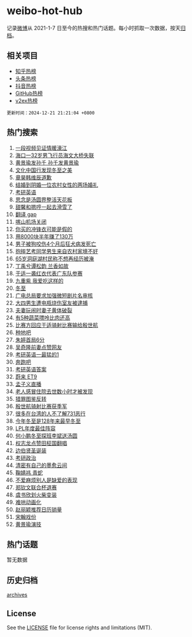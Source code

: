 # weibo-hot-hub

记录[微博](https://www.weibo.com)从 2021-1-7 日至今的热搜和热门话题。每小时抓取一次数据，按天[归档](archives)。

## 相关项目

- [知乎热榜](https://github.com/snaildev/zhihu-hot-hub)
- [头条热榜](https://github.com/snaildev/toutiao-hot-hub)
- [抖音热榜](https://github.com/snaildev/douyin-hot-hub)
- [GitHub热榜](https://github.com/snaildev/github-hot-hub)
- [v2ex热榜](https://github.com/snaildev/v2ex-hot-hub)


`更新时间：2024-12-21 21:21:04 +0800`

## 热门搜索

1. [一段视频见证情暖濠江](https://m.weibo.cn/search?containerid=100103type%3D1%26t%3D10%26q%3D%23%E4%B8%80%E6%AE%B5%E8%A7%86%E9%A2%91%E8%A7%81%E8%AF%81%E6%83%85%E6%9A%96%E6%BF%A0%E6%B1%9F%23&stream_entry_id=51&isnewpage=1&extparam=seat%3D1%26filter_type%3Drealtimehot%26stream_entry_id%3D51%26dgr%3D0%26pos%3D0%26q%3D%2523%25E4%25B8%2580%25E6%25AE%25B5%25E8%25A7%2586%25E9%25A2%2591%25E8%25A7%2581%25E8%25AF%2581%25E6%2583%2585%25E6%259A%2596%25E6%25BF%25A0%25E6%25B1%259F%2523%26cate%3D10103%26c_type%3D51%26display_time%3D1734787263%26pre_seqid%3D17347872634410369338416)
1. [海口一32岁男飞行员海文大桥失联](https://m.weibo.cn/search?containerid=100103type%3D1%26t%3D10%26q%3D%23%E6%B5%B7%E5%8F%A3%E4%B8%8032%E5%B2%81%E7%94%B7%E9%A3%9E%E8%A1%8C%E5%91%98%E6%B5%B7%E6%96%87%E5%A4%A7%E6%A1%A5%E5%A4%B1%E8%81%94%23&stream_entry_id=31&isnewpage=1&extparam=seat%3D1%26q%3D%2523%25E6%25B5%25B7%25E5%258F%25A3%25E4%25B8%258032%25E5%25B2%2581%25E7%2594%25B7%25E9%25A3%259E%25E8%25A1%258C%25E5%2591%2598%25E6%25B5%25B7%25E6%2596%2587%25E5%25A4%25A7%25E6%25A1%25A5%25E5%25A4%25B1%25E8%2581%2594%2523%26dgr%3D0%26band_rank%3D1%26lcate%3D5001%26filter_type%3Drealtimehot%26flag%3D0%26c_type%3D31%26stream_entry_id%3D31%26realpos%3D1%26cate%3D5001%26pos%3D0%26display_time%3D1734787263%26pre_seqid%3D17347872634410369338416)
1. [黄景瑜发孙千 孙千发黄景瑜](https://m.weibo.cn/search?containerid=100103type%3D1%26t%3D10%26q%3D%E9%BB%84%E6%99%AF%E7%91%9C%E5%8F%91%E5%AD%99%E5%8D%83+%E5%AD%99%E5%8D%83%E5%8F%91%E9%BB%84%E6%99%AF%E7%91%9C&stream_entry_id=31&isnewpage=1&extparam=seat%3D1%26q%3D%25E9%25BB%2584%25E6%2599%25AF%25E7%2591%259C%25E5%258F%2591%25E5%25AD%2599%25E5%258D%2583%2520%25E5%25AD%2599%25E5%258D%2583%25E5%258F%2591%25E9%25BB%2584%25E6%2599%25AF%25E7%2591%259C%26dgr%3D0%26band_rank%3D2%26lcate%3D5001%26filter_type%3Drealtimehot%26flag%3D2%26c_type%3D31%26stream_entry_id%3D31%26realpos%3D2%26cate%3D5001%26pos%3D1%26display_time%3D1734787263%26pre_seqid%3D17347872634410369338416)
1. [文化中国行发现冬至之美](https://m.weibo.cn/search?containerid=100103type%3D1%26t%3D10%26q%3D%23%E6%96%87%E5%8C%96%E4%B8%AD%E5%9B%BD%E8%A1%8C%E5%8F%91%E7%8E%B0%E5%86%AC%E8%87%B3%E4%B9%8B%E7%BE%8E%23&stream_entry_id=31&isnewpage=1&extparam=seat%3D1%26q%3D%2523%25E6%2596%2587%25E5%258C%2596%25E4%25B8%25AD%25E5%259B%25BD%25E8%25A1%258C%25E5%258F%2591%25E7%258E%25B0%25E5%2586%25AC%25E8%2587%25B3%25E4%25B9%258B%25E7%25BE%258E%2523%26dgr%3D0%26band_rank%3D3%26lcate%3D5001%26filter_type%3Drealtimehot%26flag%3D0%26c_type%3D31%26stream_entry_id%3D31%26realpos%3D3%26cate%3D5001%26pos%3D2%26display_time%3D1734787263%26pre_seqid%3D17347872634410369338416)
1. [章昊韩维辰道歉](https://m.weibo.cn/search?containerid=100103type%3D1%26t%3D10%26q%3D%23%E7%AB%A0%E6%98%8A%E9%9F%A9%E7%BB%B4%E8%BE%B0%E9%81%93%E6%AD%89%23&stream_entry_id=31&isnewpage=1&extparam=seat%3D1%26q%3D%2523%25E7%25AB%25A0%25E6%2598%258A%25E9%259F%25A9%25E7%25BB%25B4%25E8%25BE%25B0%25E9%2581%2593%25E6%25AD%2589%2523%26dgr%3D0%26band_rank%3D4%26lcate%3D5001%26filter_type%3Drealtimehot%26flag%3D1%26c_type%3D31%26stream_entry_id%3D31%26realpos%3D4%26cate%3D5001%26pos%3D3%26display_time%3D1734787263%26pre_seqid%3D17347872634410369338416)
1. [结婚到阴婚一位农村女性的两场婚礼](https://m.weibo.cn/search?containerid=100103type%3D1%26t%3D10%26q%3D%E7%BB%93%E5%A9%9A%E5%88%B0%E9%98%B4%E5%A9%9A%E4%B8%80%E4%BD%8D%E5%86%9C%E6%9D%91%E5%A5%B3%E6%80%A7%E7%9A%84%E4%B8%A4%E5%9C%BA%E5%A9%9A%E7%A4%BC&stream_entry_id=31&isnewpage=1&extparam=seat%3D1%26q%3D%25E7%25BB%2593%25E5%25A9%259A%25E5%2588%25B0%25E9%2598%25B4%25E5%25A9%259A%25E4%25B8%2580%25E4%25BD%258D%25E5%2586%259C%25E6%259D%2591%25E5%25A5%25B3%25E6%2580%25A7%25E7%259A%2584%25E4%25B8%25A4%25E5%259C%25BA%25E5%25A9%259A%25E7%25A4%25BC%26dgr%3D0%26band_rank%3D5%26lcate%3D5001%26filter_type%3Drealtimehot%26flag%3D1%26c_type%3D31%26stream_entry_id%3D31%26realpos%3D5%26cate%3D5001%26pos%3D4%26display_time%3D1734787263%26pre_seqid%3D17347872634410369338416)
1. [考研英语](https://m.weibo.cn/search?containerid=100103type%3D1%26t%3D10%26q%3D%E8%80%83%E7%A0%94%E8%8B%B1%E8%AF%AD&stream_entry_id=31&isnewpage=1&extparam=seat%3D1%26q%3D%25E8%2580%2583%25E7%25A0%2594%25E8%258B%25B1%25E8%25AF%25AD%26dgr%3D0%26band_rank%3D6%26lcate%3D5001%26filter_type%3Drealtimehot%26flag%3D2%26c_type%3D31%26stream_entry_id%3D31%26realpos%3D6%26cate%3D5001%26pos%3D5%26display_time%3D1734787263%26pre_seqid%3D17347872634410369338416)
1. [思念是汤圆界整活天花板](https://m.weibo.cn/search?containerid=100103type%3D1%26t%3D10%26q%3D%23%E6%80%9D%E5%BF%B5%E6%98%AF%E6%B1%A4%E5%9C%86%E7%95%8C%E6%95%B4%E6%B4%BB%E5%A4%A9%E8%8A%B1%E6%9D%BF%23&stream_entry_id=31&isnewpage=1&extparam=seat%3D1%26pos%3D6%26dgr%3D0%26band_rank%3D7%26adid%3D268620%26is_ad_pos%3D1%26filter_type%3Drealtimehot%26topic_ad%3D1%26c_type%3D31%26q%3D%2523%25E6%2580%259D%25E5%25BF%25B5%25E6%2598%25AF%25E6%25B1%25A4%25E5%259C%2586%25E7%2595%258C%25E6%2595%25B4%25E6%25B4%25BB%25E5%25A4%25A9%25E8%258A%25B1%25E6%259D%25BF%2523%26lcate%3D5001%26cate%3D5001%26stream_entry_id%3D31%26display_time%3D1734787263%26pre_seqid%3D17347872634410369338416)
1. [甜馨和嗯哼一起去滑雪了](https://m.weibo.cn/search?containerid=100103type%3D1%26t%3D10%26q%3D%23%E7%94%9C%E9%A6%A8%E5%92%8C%E5%97%AF%E5%93%BC%E4%B8%80%E8%B5%B7%E5%8E%BB%E6%BB%91%E9%9B%AA%E4%BA%86%23&stream_entry_id=31&isnewpage=1&extparam=seat%3D1%26q%3D%2523%25E7%2594%259C%25E9%25A6%25A8%25E5%2592%258C%25E5%2597%25AF%25E5%2593%25BC%25E4%25B8%2580%25E8%25B5%25B7%25E5%258E%25BB%25E6%25BB%2591%25E9%259B%25AA%25E4%25BA%2586%2523%26dgr%3D0%26band_rank%3D7%26lcate%3D5001%26filter_type%3Drealtimehot%26flag%3D2%26c_type%3D31%26stream_entry_id%3D31%26realpos%3D7%26cate%3D5001%26pos%3D7%26display_time%3D1734787263%26pre_seqid%3D17347872634410369338416)
1. [翻译 gap](https://m.weibo.cn/search?containerid=100103type%3D1%26t%3D10%26q%3D%E7%BF%BB%E8%AF%91+gap&stream_entry_id=31&isnewpage=1&extparam=seat%3D1%26q%3D%25E7%25BF%25BB%25E8%25AF%2591%2520gap%26dgr%3D0%26band_rank%3D8%26lcate%3D5001%26filter_type%3Drealtimehot%26flag%3D2%26c_type%3D31%26stream_entry_id%3D31%26realpos%3D8%26cate%3D5001%26pos%3D8%26display_time%3D1734787263%26pre_seqid%3D17347872634410369338416)
1. [喀山机场关闭](https://m.weibo.cn/search?containerid=100103type%3D1%26t%3D10%26q%3D%23%E5%96%80%E5%B1%B1%E6%9C%BA%E5%9C%BA%E5%85%B3%E9%97%AD%23&stream_entry_id=31&isnewpage=1&extparam=seat%3D1%26q%3D%2523%25E5%2596%2580%25E5%25B1%25B1%25E6%259C%25BA%25E5%259C%25BA%25E5%2585%25B3%25E9%2597%25AD%2523%26dgr%3D0%26band_rank%3D9%26lcate%3D5001%26filter_type%3Drealtimehot%26flag%3D0%26c_type%3D31%26stream_entry_id%3D31%26realpos%3D9%26cate%3D5001%26pos%3D9%26display_time%3D1734787263%26pre_seqid%3D17347872634410369338416)
1. [你买的冲锋衣可能是假的](https://m.weibo.cn/search?containerid=100103type%3D1%26t%3D10%26q%3D%23%E4%BD%A0%E4%B9%B0%E7%9A%84%E5%86%B2%E9%94%8B%E8%A1%A3%E5%8F%AF%E8%83%BD%E6%98%AF%E5%81%87%E7%9A%84%23&stream_entry_id=31&isnewpage=1&extparam=seat%3D1%26q%3D%2523%25E4%25BD%25A0%25E4%25B9%25B0%25E7%259A%2584%25E5%2586%25B2%25E9%2594%258B%25E8%25A1%25A3%25E5%258F%25AF%25E8%2583%25BD%25E6%2598%25AF%25E5%2581%2587%25E7%259A%2584%2523%26dgr%3D0%26band_rank%3D10%26lcate%3D5001%26filter_type%3Drealtimehot%26flag%3D1%26c_type%3D31%26stream_entry_id%3D31%26realpos%3D10%26cate%3D5001%26pos%3D10%26display_time%3D1734787263%26pre_seqid%3D17347872634410369338416)
1. [用8000块半年赚了130万](https://m.weibo.cn/search?containerid=100103type%3D1%26t%3D10%26q%3D%E7%94%A88000%E5%9D%97%E5%8D%8A%E5%B9%B4%E8%B5%9A%E4%BA%86130%E4%B8%87&stream_entry_id=31&isnewpage=1&extparam=seat%3D1%26q%3D%25E7%2594%25A88000%25E5%259D%2597%25E5%258D%258A%25E5%25B9%25B4%25E8%25B5%259A%25E4%25BA%2586130%25E4%25B8%2587%26dgr%3D0%26band_rank%3D11%26lcate%3D5001%26filter_type%3Drealtimehot%26flag%3D2%26c_type%3D31%26stream_entry_id%3D31%26realpos%3D11%26cate%3D5001%26pos%3D11%26display_time%3D1734787263%26pre_seqid%3D17347872634410369338416)
1. [男子被狗咬伤4个月后狂犬病发死亡](https://m.weibo.cn/search?containerid=100103type%3D1%26t%3D10%26q%3D%23%E7%94%B7%E5%AD%90%E8%A2%AB%E7%8B%97%E5%92%AC%E4%BC%A44%E4%B8%AA%E6%9C%88%E5%90%8E%E7%8B%82%E7%8A%AC%E7%97%85%E5%8F%91%E6%AD%BB%E4%BA%A1%23&stream_entry_id=31&isnewpage=1&extparam=seat%3D1%26q%3D%2523%25E7%2594%25B7%25E5%25AD%2590%25E8%25A2%25AB%25E7%258B%2597%25E5%2592%25AC%25E4%25BC%25A44%25E4%25B8%25AA%25E6%259C%2588%25E5%2590%258E%25E7%258B%2582%25E7%258A%25AC%25E7%2597%2585%25E5%258F%2591%25E6%25AD%25BB%25E4%25BA%25A1%2523%26dgr%3D0%26band_rank%3D12%26lcate%3D5001%26filter_type%3Drealtimehot%26flag%3D1%26c_type%3D31%26stream_entry_id%3D31%26realpos%3D12%26cate%3D5001%26pos%3D12%26display_time%3D1734787263%26pre_seqid%3D17347872634410369338416)
1. [抱摔艺考同学男生来自农村家境不好](https://m.weibo.cn/search?containerid=100103type%3D1%26t%3D10%26q%3D%23%E6%8A%B1%E6%91%94%E8%89%BA%E8%80%83%E5%90%8C%E5%AD%A6%E7%94%B7%E7%94%9F%E6%9D%A5%E8%87%AA%E5%86%9C%E6%9D%91%E5%AE%B6%E5%A2%83%E4%B8%8D%E5%A5%BD%23&stream_entry_id=31&isnewpage=1&extparam=seat%3D1%26q%3D%2523%25E6%258A%25B1%25E6%2591%2594%25E8%2589%25BA%25E8%2580%2583%25E5%2590%258C%25E5%25AD%25A6%25E7%2594%25B7%25E7%2594%259F%25E6%259D%25A5%25E8%2587%25AA%25E5%2586%259C%25E6%259D%2591%25E5%25AE%25B6%25E5%25A2%2583%25E4%25B8%258D%25E5%25A5%25BD%2523%26dgr%3D0%26band_rank%3D13%26lcate%3D5001%26filter_type%3Drealtimehot%26flag%3D0%26c_type%3D31%26stream_entry_id%3D31%26realpos%3D13%26cate%3D5001%26pos%3D13%26display_time%3D1734787263%26pre_seqid%3D17347872634410369338416)
1. [65岁洞庭湖村民称不想再经历被淹](https://m.weibo.cn/search?containerid=100103type%3D1%26t%3D10%26q%3D%2365%E5%B2%81%E6%B4%9E%E5%BA%AD%E6%B9%96%E6%9D%91%E6%B0%91%E7%A7%B0%E4%B8%8D%E6%83%B3%E5%86%8D%E7%BB%8F%E5%8E%86%E8%A2%AB%E6%B7%B9%23&stream_entry_id=31&isnewpage=1&extparam=seat%3D1%26q%3D%252365%25E5%25B2%2581%25E6%25B4%259E%25E5%25BA%25AD%25E6%25B9%2596%25E6%259D%2591%25E6%25B0%2591%25E7%25A7%25B0%25E4%25B8%258D%25E6%2583%25B3%25E5%2586%258D%25E7%25BB%258F%25E5%258E%2586%25E8%25A2%25AB%25E6%25B7%25B9%2523%26dgr%3D0%26band_rank%3D14%26lcate%3D5001%26filter_type%3Drealtimehot%26flag%3D1%26c_type%3D31%26stream_entry_id%3D31%26realpos%3D14%26cate%3D5001%26pos%3D14%26display_time%3D1734787263%26pre_seqid%3D17347872634410369338416)
1. [丁禹兮谭松韵 兰香如故](https://m.weibo.cn/search?containerid=100103type%3D1%26t%3D10%26q%3D%E4%B8%81%E7%A6%B9%E5%85%AE%E8%B0%AD%E6%9D%BE%E9%9F%B5+%E5%85%B0%E9%A6%99%E5%A6%82%E6%95%85&stream_entry_id=31&isnewpage=1&extparam=seat%3D1%26q%3D%25E4%25B8%2581%25E7%25A6%25B9%25E5%2585%25AE%25E8%25B0%25AD%25E6%259D%25BE%25E9%259F%25B5%2520%25E5%2585%25B0%25E9%25A6%2599%25E5%25A6%2582%25E6%2595%2585%26dgr%3D0%26band_rank%3D15%26lcate%3D5001%26filter_type%3Drealtimehot%26flag%3D1%26c_type%3D31%26stream_entry_id%3D31%26realpos%3D15%26cate%3D5001%26pos%3D15%26display_time%3D1734787263%26pre_seqid%3D17347872634410369338416)
1. [于适一袭红衣代表广东队参赛](https://m.weibo.cn/search?containerid=100103type%3D1%26t%3D10%26q%3D%23%E4%BA%8E%E9%80%82%E4%B8%80%E8%A2%AD%E7%BA%A2%E8%A1%A3%E4%BB%A3%E8%A1%A8%E5%B9%BF%E4%B8%9C%E9%98%9F%E5%8F%82%E8%B5%9B%23&stream_entry_id=31&isnewpage=1&extparam=seat%3D1%26q%3D%2523%25E4%25BA%258E%25E9%2580%2582%25E4%25B8%2580%25E8%25A2%25AD%25E7%25BA%25A2%25E8%25A1%25A3%25E4%25BB%25A3%25E8%25A1%25A8%25E5%25B9%25BF%25E4%25B8%259C%25E9%2598%259F%25E5%258F%2582%25E8%25B5%259B%2523%26dgr%3D0%26band_rank%3D16%26lcate%3D5001%26filter_type%3Drealtimehot%26flag%3D1%26c_type%3D31%26stream_entry_id%3D31%26realpos%3D16%26cate%3D5001%26pos%3D16%26display_time%3D1734787263%26pre_seqid%3D17347872634410369338416)
1. [九重紫 我爱吃这样的](https://m.weibo.cn/search?containerid=100103type%3D1%26t%3D10%26q%3D%E4%B9%9D%E9%87%8D%E7%B4%AB+%E6%88%91%E7%88%B1%E5%90%83%E8%BF%99%E6%A0%B7%E7%9A%84&stream_entry_id=31&isnewpage=1&extparam=seat%3D1%26q%3D%25E4%25B9%259D%25E9%2587%258D%25E7%25B4%25AB%2520%25E6%2588%2591%25E7%2588%25B1%25E5%2590%2583%25E8%25BF%2599%25E6%25A0%25B7%25E7%259A%2584%26dgr%3D0%26band_rank%3D17%26lcate%3D5001%26filter_type%3Drealtimehot%26flag%3D1%26c_type%3D31%26stream_entry_id%3D31%26realpos%3D17%26cate%3D5001%26pos%3D17%26display_time%3D1734787263%26pre_seqid%3D17347872634410369338416)
1. [冬至](https://m.weibo.cn/search?containerid=100103type%3D1%26t%3D10%26q%3D%E5%86%AC%E8%87%B3&stream_entry_id=31&isnewpage=1&extparam=seat%3D1%26q%3D%25E5%2586%25AC%25E8%2587%25B3%26dgr%3D0%26band_rank%3D18%26lcate%3D5001%26filter_type%3Drealtimehot%26flag%3D0%26c_type%3D31%26stream_entry_id%3D31%26realpos%3D18%26cate%3D5001%26pos%3D18%26display_time%3D1734787263%26pre_seqid%3D17347872634410369338416)
1. [广电总局要求加强微短剧片名审核](https://m.weibo.cn/search?containerid=100103type%3D1%26t%3D10%26q%3D%23%E5%B9%BF%E7%94%B5%E6%80%BB%E5%B1%80%E8%A6%81%E6%B1%82%E5%8A%A0%E5%BC%BA%E5%BE%AE%E7%9F%AD%E5%89%A7%E7%89%87%E5%90%8D%E5%AE%A1%E6%A0%B8%23&stream_entry_id=31&isnewpage=1&extparam=seat%3D1%26q%3D%2523%25E5%25B9%25BF%25E7%2594%25B5%25E6%2580%25BB%25E5%25B1%2580%25E8%25A6%2581%25E6%25B1%2582%25E5%258A%25A0%25E5%25BC%25BA%25E5%25BE%25AE%25E7%259F%25AD%25E5%2589%25A7%25E7%2589%2587%25E5%2590%258D%25E5%25AE%25A1%25E6%25A0%25B8%2523%26dgr%3D0%26band_rank%3D19%26lcate%3D5001%26filter_type%3Drealtimehot%26flag%3D1%26c_type%3D31%26stream_entry_id%3D31%26realpos%3D19%26cate%3D5001%26pos%3D19%26display_time%3D1734787263%26pre_seqid%3D17347872634410369338416)
1. [大四男生遭电瓶烧伤室友被逮捕](https://m.weibo.cn/search?containerid=100103type%3D1%26t%3D10%26q%3D%23%E5%A4%A7%E5%9B%9B%E7%94%B7%E7%94%9F%E9%81%AD%E7%94%B5%E7%93%B6%E7%83%A7%E4%BC%A4%E5%AE%A4%E5%8F%8B%E8%A2%AB%E9%80%AE%E6%8D%95%23&stream_entry_id=31&isnewpage=1&extparam=seat%3D1%26q%3D%2523%25E5%25A4%25A7%25E5%259B%259B%25E7%2594%25B7%25E7%2594%259F%25E9%2581%25AD%25E7%2594%25B5%25E7%2593%25B6%25E7%2583%25A7%25E4%25BC%25A4%25E5%25AE%25A4%25E5%258F%258B%25E8%25A2%25AB%25E9%2580%25AE%25E6%258D%2595%2523%26dgr%3D0%26band_rank%3D20%26lcate%3D5001%26filter_type%3Drealtimehot%26flag%3D1%26c_type%3D31%26stream_entry_id%3D31%26realpos%3D20%26cate%3D5001%26pos%3D20%26display_time%3D1734787263%26pre_seqid%3D17347872634410369338416)
1. [夫妻玩闹时妻子黄体破裂](https://m.weibo.cn/search?containerid=100103type%3D1%26t%3D10%26q%3D%23%E5%A4%AB%E5%A6%BB%E7%8E%A9%E9%97%B9%E6%97%B6%E5%A6%BB%E5%AD%90%E9%BB%84%E4%BD%93%E7%A0%B4%E8%A3%82%23&stream_entry_id=31&isnewpage=1&extparam=seat%3D1%26q%3D%2523%25E5%25A4%25AB%25E5%25A6%25BB%25E7%258E%25A9%25E9%2597%25B9%25E6%2597%25B6%25E5%25A6%25BB%25E5%25AD%2590%25E9%25BB%2584%25E4%25BD%2593%25E7%25A0%25B4%25E8%25A3%2582%2523%26dgr%3D0%26band_rank%3D21%26lcate%3D5001%26filter_type%3Drealtimehot%26flag%3D2%26c_type%3D31%26stream_entry_id%3D31%26realpos%3D21%26cate%3D5001%26pos%3D21%26display_time%3D1734787263%26pre_seqid%3D17347872634410369338416)
1. [有5种蔬菜嘌呤比肉还高](https://m.weibo.cn/search?containerid=100103type%3D1%26t%3D10%26q%3D%23%E6%9C%895%E7%A7%8D%E8%94%AC%E8%8F%9C%E5%98%8C%E5%91%A4%E6%AF%94%E8%82%89%E8%BF%98%E9%AB%98%23&stream_entry_id=31&isnewpage=1&extparam=seat%3D1%26q%3D%2523%25E6%259C%25895%25E7%25A7%258D%25E8%2594%25AC%25E8%258F%259C%25E5%2598%258C%25E5%2591%25A4%25E6%25AF%2594%25E8%2582%2589%25E8%25BF%2598%25E9%25AB%2598%2523%26dgr%3D0%26band_rank%3D22%26lcate%3D5001%26filter_type%3Drealtimehot%26flag%3D1%26c_type%3D31%26stream_entry_id%3D31%26realpos%3D22%26cate%3D5001%26pos%3D22%26display_time%3D1734787263%26pre_seqid%3D17347872634410369338416)
1. [比赛方回应于适骑射比赛输给殷世航](https://m.weibo.cn/search?containerid=100103type%3D1%26t%3D10%26q%3D%23%E6%AF%94%E8%B5%9B%E6%96%B9%E5%9B%9E%E5%BA%94%E4%BA%8E%E9%80%82%E9%AA%91%E5%B0%84%E6%AF%94%E8%B5%9B%E8%BE%93%E7%BB%99%E6%AE%B7%E4%B8%96%E8%88%AA%23&stream_entry_id=31&isnewpage=1&extparam=seat%3D1%26q%3D%2523%25E6%25AF%2594%25E8%25B5%259B%25E6%2596%25B9%25E5%259B%259E%25E5%25BA%2594%25E4%25BA%258E%25E9%2580%2582%25E9%25AA%2591%25E5%25B0%2584%25E6%25AF%2594%25E8%25B5%259B%25E8%25BE%2593%25E7%25BB%2599%25E6%25AE%25B7%25E4%25B8%2596%25E8%2588%25AA%2523%26dgr%3D0%26band_rank%3D23%26lcate%3D5001%26filter_type%3Drealtimehot%26flag%3D0%26c_type%3D31%26stream_entry_id%3D31%26realpos%3D23%26cate%3D5001%26pos%3D23%26display_time%3D1734787263%26pre_seqid%3D17347872634410369338416)
1. [种地吧](https://m.weibo.cn/search?containerid=100103type%3D1%26t%3D10%26q%3D%E7%A7%8D%E5%9C%B0%E5%90%A7&stream_entry_id=31&isnewpage=1&extparam=seat%3D1%26q%3D%25E7%25A7%258D%25E5%259C%25B0%25E5%2590%25A7%26dgr%3D0%26band_rank%3D24%26lcate%3D5001%26filter_type%3Drealtimehot%26flag%3D0%26c_type%3D31%26stream_entry_id%3D31%26realpos%3D24%26cate%3D5001%26pos%3D24%26display_time%3D1734787263%26pre_seqid%3D17347872634410369338416)
1. [朱婷首局6分](https://m.weibo.cn/search?containerid=100103type%3D1%26t%3D10%26q%3D%23%E6%9C%B1%E5%A9%B7%E9%A6%96%E5%B1%806%E5%88%86%23&stream_entry_id=31&isnewpage=1&extparam=seat%3D1%26q%3D%2523%25E6%259C%25B1%25E5%25A9%25B7%25E9%25A6%2596%25E5%25B1%25806%25E5%2588%2586%2523%26dgr%3D0%26band_rank%3D25%26lcate%3D5001%26filter_type%3Drealtimehot%26flag%3D1%26c_type%3D31%26stream_entry_id%3D31%26realpos%3D25%26cate%3D5001%26pos%3D25%26display_time%3D1734787263%26pre_seqid%3D17347872634410369338416)
1. [吴奇隆前妻点赞网友](https://m.weibo.cn/search?containerid=100103type%3D1%26t%3D10%26q%3D%23%E5%90%B4%E5%A5%87%E9%9A%86%E5%89%8D%E5%A6%BB%E7%82%B9%E8%B5%9E%E7%BD%91%E5%8F%8B%23&stream_entry_id=31&isnewpage=1&extparam=seat%3D1%26q%3D%2523%25E5%2590%25B4%25E5%25A5%2587%25E9%259A%2586%25E5%2589%258D%25E5%25A6%25BB%25E7%2582%25B9%25E8%25B5%259E%25E7%25BD%2591%25E5%258F%258B%2523%26dgr%3D0%26band_rank%3D26%26lcate%3D5001%26filter_type%3Drealtimehot%26flag%3D0%26c_type%3D31%26stream_entry_id%3D31%26realpos%3D26%26cate%3D5001%26pos%3D26%26display_time%3D1734787263%26pre_seqid%3D17347872634410369338416)
1. [考研英语一最猛的1](https://m.weibo.cn/search?containerid=100103type%3D1%26t%3D10%26q%3D%23%E8%80%83%E7%A0%94%E8%8B%B1%E8%AF%AD%E4%B8%80%E6%9C%80%E7%8C%9B%E7%9A%841%23&stream_entry_id=31&isnewpage=1&extparam=seat%3D1%26q%3D%2523%25E8%2580%2583%25E7%25A0%2594%25E8%258B%25B1%25E8%25AF%25AD%25E4%25B8%2580%25E6%259C%2580%25E7%258C%259B%25E7%259A%25841%2523%26dgr%3D0%26band_rank%3D27%26lcate%3D5001%26filter_type%3Drealtimehot%26flag%3D0%26c_type%3D31%26stream_entry_id%3D31%26realpos%3D27%26cate%3D5001%26pos%3D27%26display_time%3D1734787263%26pre_seqid%3D17347872634410369338416)
1. [奔跑吧](https://m.weibo.cn/search?containerid=100103type%3D1%26t%3D10%26q%3D%E5%A5%94%E8%B7%91%E5%90%A7&stream_entry_id=31&isnewpage=1&extparam=seat%3D1%26q%3D%25E5%25A5%2594%25E8%25B7%2591%25E5%2590%25A7%26dgr%3D0%26band_rank%3D28%26lcate%3D5001%26filter_type%3Drealtimehot%26flag%3D1%26c_type%3D31%26stream_entry_id%3D31%26realpos%3D28%26cate%3D5001%26pos%3D28%26display_time%3D1734787263%26pre_seqid%3D17347872634410369338416)
1. [考研英语答案](https://m.weibo.cn/search?containerid=100103type%3D1%26t%3D10%26q%3D%E8%80%83%E7%A0%94%E8%8B%B1%E8%AF%AD%E7%AD%94%E6%A1%88&stream_entry_id=31&isnewpage=1&extparam=seat%3D1%26q%3D%25E8%2580%2583%25E7%25A0%2594%25E8%258B%25B1%25E8%25AF%25AD%25E7%25AD%2594%25E6%25A1%2588%26dgr%3D0%26band_rank%3D29%26lcate%3D5001%26filter_type%3Drealtimehot%26flag%3D0%26c_type%3D31%26stream_entry_id%3D31%26realpos%3D29%26cate%3D5001%26pos%3D29%26display_time%3D1734787263%26pre_seqid%3D17347872634410369338416)
1. [蔚来 ET9](https://m.weibo.cn/search?containerid=100103type%3D1%26t%3D10%26q%3D%E8%94%9A%E6%9D%A5+ET9&stream_entry_id=31&isnewpage=1&extparam=seat%3D1%26q%3D%25E8%2594%259A%25E6%259D%25A5%2520ET9%26dgr%3D0%26band_rank%3D30%26lcate%3D5001%26filter_type%3Drealtimehot%26flag%3D1%26c_type%3D31%26stream_entry_id%3D31%26realpos%3D30%26cate%3D5001%26pos%3D30%26display_time%3D1734787263%26pre_seqid%3D17347872634410369338416)
1. [孟子义直播](https://m.weibo.cn/search?containerid=100103type%3D1%26t%3D10%26q%3D%E5%AD%9F%E5%AD%90%E4%B9%89%E7%9B%B4%E6%92%AD&stream_entry_id=31&isnewpage=1&extparam=seat%3D1%26q%3D%25E5%25AD%259F%25E5%25AD%2590%25E4%25B9%2589%25E7%259B%25B4%25E6%2592%25AD%26dgr%3D0%26band_rank%3D31%26lcate%3D5001%26filter_type%3Drealtimehot%26flag%3D0%26c_type%3D31%26stream_entry_id%3D31%26realpos%3D31%26cate%3D5001%26pos%3D31%26display_time%3D1734787263%26pre_seqid%3D17347872634410369338416)
1. [老人感冒住院去世数小时才被发现](https://m.weibo.cn/search?containerid=100103type%3D1%26t%3D10%26q%3D%23%E8%80%81%E4%BA%BA%E6%84%9F%E5%86%92%E4%BD%8F%E9%99%A2%E5%8E%BB%E4%B8%96%E6%95%B0%E5%B0%8F%E6%97%B6%E6%89%8D%E8%A2%AB%E5%8F%91%E7%8E%B0%23&stream_entry_id=31&isnewpage=1&extparam=seat%3D1%26q%3D%2523%25E8%2580%2581%25E4%25BA%25BA%25E6%2584%259F%25E5%2586%2592%25E4%25BD%258F%25E9%2599%25A2%25E5%258E%25BB%25E4%25B8%2596%25E6%2595%25B0%25E5%25B0%258F%25E6%2597%25B6%25E6%2589%258D%25E8%25A2%25AB%25E5%258F%2591%25E7%258E%25B0%2523%26dgr%3D0%26band_rank%3D32%26lcate%3D5001%26filter_type%3Drealtimehot%26flag%3D1%26c_type%3D31%26stream_entry_id%3D31%26realpos%3D32%26cate%3D5001%26pos%3D32%26display_time%3D1734787263%26pre_seqid%3D17347872634410369338416)
1. [猎罪图鉴反转](https://m.weibo.cn/search?containerid=100103type%3D1%26t%3D10%26q%3D%E7%8C%8E%E7%BD%AA%E5%9B%BE%E9%89%B4%E5%8F%8D%E8%BD%AC&stream_entry_id=31&isnewpage=1&extparam=seat%3D1%26q%3D%25E7%258C%258E%25E7%25BD%25AA%25E5%259B%25BE%25E9%2589%25B4%25E5%258F%258D%25E8%25BD%25AC%26dgr%3D0%26band_rank%3D33%26lcate%3D5001%26filter_type%3Drealtimehot%26flag%3D0%26c_type%3D31%26stream_entry_id%3D31%26realpos%3D33%26cate%3D5001%26pos%3D33%26display_time%3D1734787263%26pre_seqid%3D17347872634410369338416)
1. [殷世航骑射比赛获季军](https://m.weibo.cn/search?containerid=100103type%3D1%26t%3D10%26q%3D%23%E6%AE%B7%E4%B8%96%E8%88%AA%E9%AA%91%E5%B0%84%E6%AF%94%E8%B5%9B%E8%8E%B7%E5%AD%A3%E5%86%9B%23&stream_entry_id=31&isnewpage=1&extparam=seat%3D1%26q%3D%2523%25E6%25AE%25B7%25E4%25B8%2596%25E8%2588%25AA%25E9%25AA%2591%25E5%25B0%2584%25E6%25AF%2594%25E8%25B5%259B%25E8%258E%25B7%25E5%25AD%25A3%25E5%2586%259B%2523%26dgr%3D0%26band_rank%3D34%26lcate%3D5001%26filter_type%3Drealtimehot%26flag%3D0%26c_type%3D31%26stream_entry_id%3D31%26realpos%3D34%26cate%3D5001%26pos%3D34%26display_time%3D1734787263%26pre_seqid%3D17347872634410369338416)
1. [很多在台湾的人不了解731恶行](https://m.weibo.cn/search?containerid=100103type%3D1%26t%3D10%26q%3D%23%E5%BE%88%E5%A4%9A%E5%9C%A8%E5%8F%B0%E6%B9%BE%E7%9A%84%E4%BA%BA%E4%B8%8D%E4%BA%86%E8%A7%A3731%E6%81%B6%E8%A1%8C%23&stream_entry_id=31&isnewpage=1&extparam=seat%3D1%26q%3D%2523%25E5%25BE%2588%25E5%25A4%259A%25E5%259C%25A8%25E5%258F%25B0%25E6%25B9%25BE%25E7%259A%2584%25E4%25BA%25BA%25E4%25B8%258D%25E4%25BA%2586%25E8%25A7%25A3731%25E6%2581%25B6%25E8%25A1%258C%2523%26dgr%3D0%26band_rank%3D35%26lcate%3D5001%26filter_type%3Drealtimehot%26flag%3D1%26c_type%3D31%26stream_entry_id%3D31%26realpos%3D35%26cate%3D5001%26pos%3D35%26display_time%3D1734787263%26pre_seqid%3D17347872634410369338416)
1. [今年冬至是128年来最早冬至](https://m.weibo.cn/search?containerid=100103type%3D1%26t%3D10%26q%3D%23%E4%BB%8A%E5%B9%B4%E5%86%AC%E8%87%B3%E6%98%AF128%E5%B9%B4%E6%9D%A5%E6%9C%80%E6%97%A9%E5%86%AC%E8%87%B3%23&stream_entry_id=31&isnewpage=1&extparam=seat%3D1%26q%3D%2523%25E4%25BB%258A%25E5%25B9%25B4%25E5%2586%25AC%25E8%2587%25B3%25E6%2598%25AF128%25E5%25B9%25B4%25E6%259D%25A5%25E6%259C%2580%25E6%2597%25A9%25E5%2586%25AC%25E8%2587%25B3%2523%26dgr%3D0%26band_rank%3D36%26lcate%3D5001%26filter_type%3Drealtimehot%26flag%3D0%26c_type%3D31%26stream_entry_id%3D31%26realpos%3D36%26cate%3D5001%26pos%3D36%26display_time%3D1734787263%26pre_seqid%3D17347872634410369338416)
1. [LPL年度最佳阵容](https://m.weibo.cn/search?containerid=100103type%3D1%26t%3D10%26q%3D%23LPL%E5%B9%B4%E5%BA%A6%E6%9C%80%E4%BD%B3%E9%98%B5%E5%AE%B9%23&stream_entry_id=31&isnewpage=1&extparam=seat%3D1%26q%3D%2523LPL%25E5%25B9%25B4%25E5%25BA%25A6%25E6%259C%2580%25E4%25BD%25B3%25E9%2598%25B5%25E5%25AE%25B9%2523%26dgr%3D0%26band_rank%3D37%26lcate%3D5001%26filter_type%3Drealtimehot%26flag%3D1%26c_type%3D31%26stream_entry_id%3D31%26realpos%3D37%26cate%3D5001%26pos%3D37%26display_time%3D1734787263%26pre_seqid%3D17347872634410369338416)
1. [何小鹏冬至探班李斌送汤圆](https://m.weibo.cn/search?containerid=100103type%3D1%26t%3D10%26q%3D%23%E4%BD%95%E5%B0%8F%E9%B9%8F%E5%86%AC%E8%87%B3%E6%8E%A2%E7%8F%AD%E6%9D%8E%E6%96%8C%E9%80%81%E6%B1%A4%E5%9C%86%23&stream_entry_id=31&isnewpage=1&extparam=seat%3D1%26pos%3D38%26dgr%3D0%26band_rank%3D38%26adid%3D269252%26lcate%3D5001%26filter_type%3Drealtimehot%26stream_entry_id%3D31%26c_type%3D31%26q%3D%2523%25E4%25BD%2595%25E5%25B0%258F%25E9%25B9%258F%25E5%2586%25AC%25E8%2587%25B3%25E6%258E%25A2%25E7%258F%25AD%25E6%259D%258E%25E6%2596%258C%25E9%2580%2581%25E6%25B1%25A4%25E5%259C%2586%2523%26realpos%3D38%26cate%3D5001%26flag%3D0%26display_time%3D1734787263%26pre_seqid%3D17347872634410369338416)
1. [权志龙点赞田柾国翻唱](https://m.weibo.cn/search?containerid=100103type%3D1%26t%3D10%26q%3D%23%E6%9D%83%E5%BF%97%E9%BE%99%E7%82%B9%E8%B5%9E%E7%94%B0%E6%9F%BE%E5%9B%BD%E7%BF%BB%E5%94%B1%23&stream_entry_id=31&isnewpage=1&extparam=seat%3D1%26q%3D%2523%25E6%259D%2583%25E5%25BF%2597%25E9%25BE%2599%25E7%2582%25B9%25E8%25B5%259E%25E7%2594%25B0%25E6%259F%25BE%25E5%259B%25BD%25E7%25BF%25BB%25E5%2594%25B1%2523%26dgr%3D0%26band_rank%3D39%26lcate%3D5001%26filter_type%3Drealtimehot%26flag%3D1%26c_type%3D31%26stream_entry_id%3D31%26realpos%3D39%26cate%3D5001%26pos%3D39%26display_time%3D1734787263%26pre_seqid%3D17347872634410369338416)
1. [边伯贤圣诞装](https://m.weibo.cn/search?containerid=100103type%3D1%26t%3D10%26q%3D%23%E8%BE%B9%E4%BC%AF%E8%B4%A4%E5%9C%A3%E8%AF%9E%E8%A3%85%23&stream_entry_id=31&isnewpage=1&extparam=seat%3D1%26q%3D%2523%25E8%25BE%25B9%25E4%25BC%25AF%25E8%25B4%25A4%25E5%259C%25A3%25E8%25AF%259E%25E8%25A3%2585%2523%26dgr%3D0%26band_rank%3D40%26lcate%3D5001%26filter_type%3Drealtimehot%26flag%3D1%26c_type%3D31%26stream_entry_id%3D31%26realpos%3D40%26cate%3D5001%26pos%3D40%26display_time%3D1734787263%26pre_seqid%3D17347872634410369338416)
1. [考研政治](https://m.weibo.cn/search?containerid=100103type%3D1%26t%3D10%26q%3D%E8%80%83%E7%A0%94%E6%94%BF%E6%B2%BB&stream_entry_id=31&isnewpage=1&extparam=seat%3D1%26q%3D%25E8%2580%2583%25E7%25A0%2594%25E6%2594%25BF%25E6%25B2%25BB%26dgr%3D0%26band_rank%3D41%26lcate%3D5001%26filter_type%3Drealtimehot%26flag%3D0%26c_type%3D31%26stream_entry_id%3D31%26realpos%3D41%26cate%3D5001%26pos%3D41%26display_time%3D1734787263%26pre_seqid%3D17347872634410369338416)
1. [清密有自己的墨愈云间](https://m.weibo.cn/search?containerid=100103type%3D1%26t%3D10%26q%3D%E6%B8%85%E5%AF%86%E6%9C%89%E8%87%AA%E5%B7%B1%E7%9A%84%E5%A2%A8%E6%84%88%E4%BA%91%E9%97%B4&stream_entry_id=31&isnewpage=1&extparam=seat%3D1%26q%3D%25E6%25B8%2585%25E5%25AF%2586%25E6%259C%2589%25E8%2587%25AA%25E5%25B7%25B1%25E7%259A%2584%25E5%25A2%25A8%25E6%2584%2588%25E4%25BA%2591%25E9%2597%25B4%26dgr%3D0%26band_rank%3D42%26lcate%3D5001%26filter_type%3Drealtimehot%26flag%3D1%26c_type%3D31%26stream_entry_id%3D31%26realpos%3D42%26cate%3D5001%26pos%3D42%26display_time%3D1734787263%26pre_seqid%3D17347872634410369338416)
1. [鞠婧祎 青蛇](https://m.weibo.cn/search?containerid=100103type%3D1%26t%3D10%26q%3D%E9%9E%A0%E5%A9%A7%E7%A5%8E+%E9%9D%92%E8%9B%87&stream_entry_id=31&isnewpage=1&extparam=seat%3D1%26q%3D%25E9%259E%25A0%25E5%25A9%25A7%25E7%25A5%258E%2520%25E9%259D%2592%25E8%259B%2587%26dgr%3D0%26band_rank%3D43%26lcate%3D5001%26filter_type%3Drealtimehot%26flag%3D0%26c_type%3D31%26stream_entry_id%3D31%26realpos%3D43%26cate%3D5001%26pos%3D43%26display_time%3D1734787263%26pre_seqid%3D17347872634410369338416)
1. [不爱麻烦别人是缺爱的表现](https://m.weibo.cn/search?containerid=100103type%3D1%26t%3D10%26q%3D%23%E4%B8%8D%E7%88%B1%E9%BA%BB%E7%83%A6%E5%88%AB%E4%BA%BA%E6%98%AF%E7%BC%BA%E7%88%B1%E7%9A%84%E8%A1%A8%E7%8E%B0%23&stream_entry_id=31&isnewpage=1&extparam=seat%3D1%26q%3D%2523%25E4%25B8%258D%25E7%2588%25B1%25E9%25BA%25BB%25E7%2583%25A6%25E5%2588%25AB%25E4%25BA%25BA%25E6%2598%25AF%25E7%25BC%25BA%25E7%2588%25B1%25E7%259A%2584%25E8%25A1%25A8%25E7%258E%25B0%2523%26dgr%3D0%26band_rank%3D44%26lcate%3D5001%26filter_type%3Drealtimehot%26flag%3D0%26c_type%3D31%26stream_entry_id%3D31%26realpos%3D44%26cate%3D5001%26pos%3D44%26display_time%3D1734787263%26pre_seqid%3D17347872634410369338416)
1. [郑钦文联合杯退赛](https://m.weibo.cn/search?containerid=100103type%3D1%26t%3D10%26q%3D%23%E9%83%91%E9%92%A6%E6%96%87%E8%81%94%E5%90%88%E6%9D%AF%E9%80%80%E8%B5%9B%23&stream_entry_id=31&isnewpage=1&extparam=seat%3D1%26q%3D%2523%25E9%2583%2591%25E9%2592%25A6%25E6%2596%2587%25E8%2581%2594%25E5%2590%2588%25E6%259D%25AF%25E9%2580%2580%25E8%25B5%259B%2523%26dgr%3D0%26band_rank%3D45%26lcate%3D5001%26filter_type%3Drealtimehot%26flag%3D1%26c_type%3D31%26stream_entry_id%3D31%26realpos%3D45%26cate%3D5001%26pos%3D45%26display_time%3D1734787263%26pre_seqid%3D17347872634410369338416)
1. [虞书欣划火柴变装](https://m.weibo.cn/search?containerid=100103type%3D1%26t%3D10%26q%3D%23%E8%99%9E%E4%B9%A6%E6%AC%A3%E5%88%92%E7%81%AB%E6%9F%B4%E5%8F%98%E8%A3%85%23&stream_entry_id=31&isnewpage=1&extparam=seat%3D1%26q%3D%2523%25E8%2599%259E%25E4%25B9%25A6%25E6%25AC%25A3%25E5%2588%2592%25E7%2581%25AB%25E6%259F%25B4%25E5%258F%2598%25E8%25A3%2585%2523%26dgr%3D0%26band_rank%3D46%26lcate%3D5001%26filter_type%3Drealtimehot%26flag%3D1%26c_type%3D31%26stream_entry_id%3D31%26realpos%3D46%26cate%3D5001%26pos%3D46%26display_time%3D1734787263%26pre_seqid%3D17347872634410369338416)
1. [难哄动画化](https://m.weibo.cn/search?containerid=100103type%3D1%26t%3D10%26q%3D%E9%9A%BE%E5%93%84%E5%8A%A8%E7%94%BB%E5%8C%96&stream_entry_id=31&isnewpage=1&extparam=seat%3D1%26q%3D%25E9%259A%25BE%25E5%2593%2584%25E5%258A%25A8%25E7%2594%25BB%25E5%258C%2596%26dgr%3D0%26band_rank%3D47%26lcate%3D5001%26filter_type%3Drealtimehot%26flag%3D0%26c_type%3D31%26stream_entry_id%3D31%26realpos%3D47%26cate%3D5001%26pos%3D47%26display_time%3D1734787263%26pre_seqid%3D17347872634410369338416)
1. [赵丽颖推荐日历销量](https://m.weibo.cn/search?containerid=100103type%3D1%26t%3D10%26q%3D%23%E8%B5%B5%E4%B8%BD%E9%A2%96%E6%8E%A8%E8%8D%90%E6%97%A5%E5%8E%86%E9%94%80%E9%87%8F%23&stream_entry_id=31&isnewpage=1&extparam=seat%3D1%26q%3D%2523%25E8%25B5%25B5%25E4%25B8%25BD%25E9%25A2%2596%25E6%258E%25A8%25E8%258D%2590%25E6%2597%25A5%25E5%258E%2586%25E9%2594%2580%25E9%2587%258F%2523%26dgr%3D0%26band_rank%3D48%26lcate%3D5001%26filter_type%3Drealtimehot%26flag%3D1%26c_type%3D31%26stream_entry_id%3D31%26realpos%3D48%26cate%3D5001%26pos%3D48%26display_time%3D1734787263%26pre_seqid%3D17347872634410369338416)
1. [宋翰戏份](https://m.weibo.cn/search?containerid=100103type%3D1%26t%3D10%26q%3D%23%E5%AE%8B%E7%BF%B0%E6%88%8F%E4%BB%BD%23&stream_entry_id=31&isnewpage=1&extparam=seat%3D1%26q%3D%2523%25E5%25AE%258B%25E7%25BF%25B0%25E6%2588%258F%25E4%25BB%25BD%2523%26dgr%3D0%26band_rank%3D49%26lcate%3D5001%26filter_type%3Drealtimehot%26flag%3D0%26c_type%3D31%26stream_entry_id%3D31%26realpos%3D49%26cate%3D5001%26pos%3D49%26display_time%3D1734787263%26pre_seqid%3D17347872634410369338416)
1. [黄景瑜演技](https://m.weibo.cn/search?containerid=100103type%3D1%26t%3D10%26q%3D%E9%BB%84%E6%99%AF%E7%91%9C%E6%BC%94%E6%8A%80&stream_entry_id=31&isnewpage=1&extparam=seat%3D1%26q%3D%25E9%25BB%2584%25E6%2599%25AF%25E7%2591%259C%25E6%25BC%2594%25E6%258A%2580%26dgr%3D0%26band_rank%3D50%26lcate%3D5001%26filter_type%3Drealtimehot%26flag%3D1%26c_type%3D31%26stream_entry_id%3D31%26realpos%3D50%26cate%3D5001%26pos%3D50%26display_time%3D1734787263%26pre_seqid%3D17347872634410369338416)

## 热门话题

暂无数据

## 历史归档

[archives](archives)

## License

See the [LICENSE](LICENSE) file for license rights and limitations (MIT).
